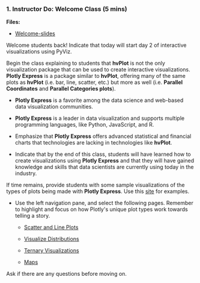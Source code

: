 ### 1. Instructor Do: Welcome Class (5 mins)

**Files:**

* [Welcome-slides]()

Welcome students back! Indicate that today will start day 2 of interactive visualizations using PyViz.

Begin the class explaining to students that **hvPlot** is not the only visualization package that can be used to create interactive visualizations. **Plotly Express** is a package similar to **hvPlot**, offering many of the same plots as **hvPlot** (i.e. bar, line, scatter, etc.) but more as well (i.e. **Parallel Coordinates** and **Parallel Categories plots**).

* **Plotly Express** is a favorite among the data science and web-based data visualization communities.

* **Plotly Express** is a leader in data visualization and supports multiple programming languages, like Python, JavaScript, and R.

* Emphasize that **Plotly Express** offers advanced statistical and financial charts that technologies are lacking in technologies like **hvPlot**.

* Indicate that by the end of this class, students will have learned how to create visualizations using **Plotly Express** and that they will have gained knowledge and skills that data scientists are currently using today in the industry.

If time remains, provide students with some sample visualizations of the types of plots being made with **Plotly Express**. Use this [site](https://plot.ly/python/plotly-express/#visualize-distributions) for examples.

* Use the left navigation pane, and select the following pages. Remember to highlight and focus on how Plotly's unique plot types work towards telling a story.

  * [Scatter and Line Plots](https://plot.ly/python/plotly-express/#scatter-and-line-plots)

  * [Visualize Distributions](https://plot.ly/python/plotly-express/#visualize-distributions)

  * [Ternary Visualizations](https://plot.ly/python/plotly-express/#ternary-coordinates)

  * [Maps](https://plot.ly/python/plotly-express/#maps)

Ask if there are any questions before moving on.
